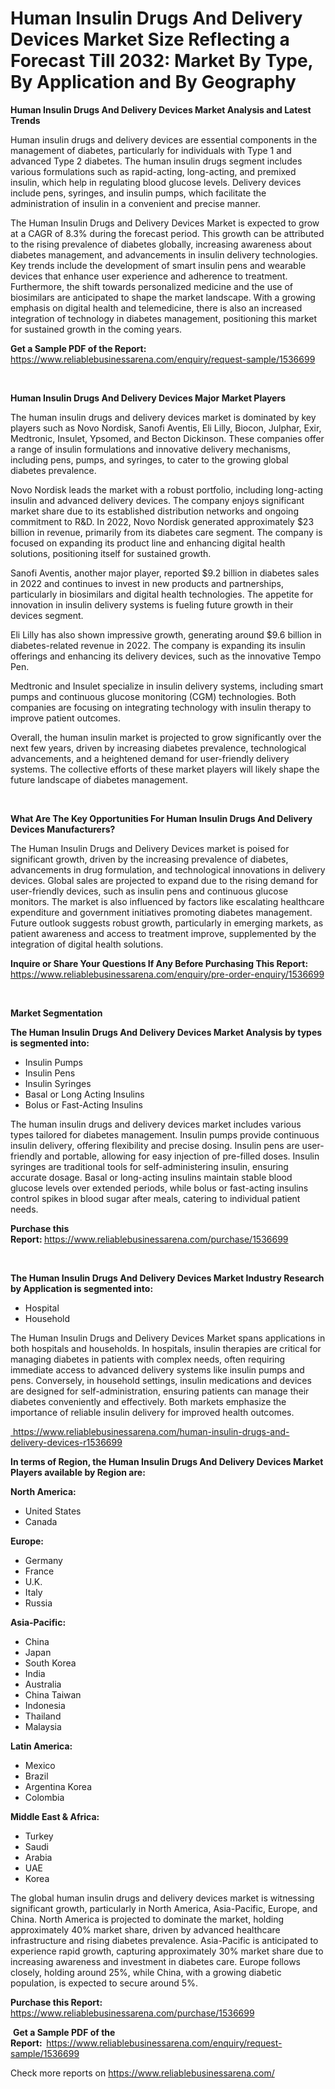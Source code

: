 <p><h1>Human Insulin Drugs And Delivery Devices Market Size Reflecting a Forecast Till 2032: Market By Type, By Application and By Geography</h1></p><p><strong>Human Insulin Drugs And Delivery Devices Market Analysis and Latest Trends</strong></p>
<p><p>Human insulin drugs and delivery devices are essential components in the management of diabetes, particularly for individuals with Type 1 and advanced Type 2 diabetes. The human insulin drugs segment includes various formulations such as rapid-acting, long-acting, and premixed insulin, which help in regulating blood glucose levels. Delivery devices include pens, syringes, and insulin pumps, which facilitate the administration of insulin in a convenient and precise manner.</p><p>The Human Insulin Drugs and Delivery Devices Market is expected to grow at a CAGR of 8.3% during the forecast period. This growth can be attributed to the rising prevalence of diabetes globally, increasing awareness about diabetes management, and advancements in insulin delivery technologies. Key trends include the development of smart insulin pens and wearable devices that enhance user experience and adherence to treatment. Furthermore, the shift towards personalized medicine and the use of biosimilars are anticipated to shape the market landscape. With a growing emphasis on digital health and telemedicine, there is also an increased integration of technology in diabetes management, positioning this market for sustained growth in the coming years.</p></p>
<p><strong>Get a Sample PDF of the Report:&nbsp;</strong> <a href="https://www.reliablebusinessarena.com/enquiry/request-sample/1536699?utm_campaign=2527&utm_medium=2&utm_source=Github&utm_content=ia&utm_term=04032025&utm_id=human-insulin-drugs-and-delivery-devices">https://www.reliablebusinessarena.com/enquiry/request-sample/1536699</a></p>
<p>&nbsp;</p>
<p><strong>Human Insulin Drugs And Delivery Devices Major Market Players</strong></p>
<p><p>The human insulin drugs and delivery devices market is dominated by key players such as Novo Nordisk, Sanofi Aventis, Eli Lilly, Biocon, Julphar, Exir, Medtronic, Insulet, Ypsomed, and Becton Dickinson. These companies offer a range of insulin formulations and innovative delivery mechanisms, including pens, pumps, and syringes, to cater to the growing global diabetes prevalence.</p><p>Novo Nordisk leads the market with a robust portfolio, including long-acting insulin and advanced delivery devices. The company enjoys significant market share due to its established distribution networks and ongoing commitment to R&D. In 2022, Novo Nordisk generated approximately $23 billion in revenue, primarily from its diabetes care segment. The company is focused on expanding its product line and enhancing digital health solutions, positioning itself for sustained growth.</p><p>Sanofi Aventis, another major player, reported $9.2 billion in diabetes sales in 2022 and continues to invest in new products and partnerships, particularly in biosimilars and digital health technologies. The appetite for innovation in insulin delivery systems is fueling future growth in their devices segment.</p><p>Eli Lilly has also shown impressive growth, generating around $9.6 billion in diabetes-related revenue in 2022. The company is expanding its insulin offerings and enhancing its delivery devices, such as the innovative Tempo Pen.</p><p>Medtronic and Insulet specialize in insulin delivery systems, including smart pumps and continuous glucose monitoring (CGM) technologies. Both companies are focusing on integrating technology with insulin therapy to improve patient outcomes.</p><p>Overall, the human insulin market is projected to grow significantly over the next few years, driven by increasing diabetes prevalence, technological advancements, and a heightened demand for user-friendly delivery systems. The collective efforts of these market players will likely shape the future landscape of diabetes management.</p></p>
<p>&nbsp;</p>
<p><strong>What Are The Key Opportunities For Human Insulin Drugs And Delivery Devices Manufacturers?</strong></p>
<p><p>The Human Insulin Drugs and Delivery Devices market is poised for significant growth, driven by the increasing prevalence of diabetes, advancements in drug formulation, and technological innovations in delivery devices. Global sales are projected to expand due to the rising demand for user-friendly devices, such as insulin pens and continuous glucose monitors. The market is also influenced by factors like escalating healthcare expenditure and government initiatives promoting diabetes management. Future outlook suggests robust growth, particularly in emerging markets, as patient awareness and access to treatment improve, supplemented by the integration of digital health solutions.</p></p>
<p><strong>Inquire or Share Your Questions If Any Before Purchasing This Report:</strong> <a href="https://www.reliablebusinessarena.com/enquiry/pre-order-enquiry/1536699?utm_campaign=2527&utm_medium=2&utm_source=Github&utm_content=ia&utm_term=04032025&utm_id=human-insulin-drugs-and-delivery-devices">https://www.reliablebusinessarena.com/enquiry/pre-order-enquiry/1536699</a></p>
<p>&nbsp;</p>
<p><strong>Market Segmentation</strong></p>
<p><strong>The Human Insulin Drugs And Delivery Devices Market Analysis by types is segmented into:</strong></p>
<p><ul><li>Insulin Pumps</li><li>Insulin Pens</li><li>Insulin Syringes</li><li>Basal or Long Acting Insulins</li><li>Bolus or Fast-Acting Insulins</li></ul></p>
<p><p>The human insulin drugs and delivery devices market includes various types tailored for diabetes management. Insulin pumps provide continuous insulin delivery, offering flexibility and precise dosing. Insulin pens are user-friendly and portable, allowing for easy injection of pre-filled doses. Insulin syringes are traditional tools for self-administering insulin, ensuring accurate dosage. Basal or long-acting insulins maintain stable blood glucose levels over extended periods, while bolus or fast-acting insulins control spikes in blood sugar after meals, catering to individual patient needs.</p></p>
<p><strong>Purchase this Report:&nbsp;</strong><a href="https://www.reliablebusinessarena.com/purchase/1536699?utm_campaign=2527&utm_medium=2&utm_source=Github&utm_content=ia&utm_term=04032025&utm_id=human-insulin-drugs-and-delivery-devices">https://www.reliablebusinessarena.com/purchase/1536699</a></p>
<p>&nbsp;</p>
<p><strong>The Human Insulin Drugs And Delivery Devices Market Industry Research by Application is segmented into:</strong></p>
<p><ul><li>Hospital</li><li>Household</li></ul></p>
<p><p>The Human Insulin Drugs and Delivery Devices Market spans applications in both hospitals and households. In hospitals, insulin therapies are critical for managing diabetes in patients with complex needs, often requiring immediate access to advanced delivery systems like insulin pumps and pens. Conversely, in household settings, insulin medications and devices are designed for self-administration, ensuring patients can manage their diabetes conveniently and effectively. Both markets emphasize the importance of reliable insulin delivery for improved health outcomes.</p></p>
<p><a href="https://www.reliablebusinessarena.com/human-insulin-drugs-and-delivery-devices-r1536699?utm_campaign=2527&utm_medium=2&utm_source=Github&utm_content=ia&utm_term=04032025&utm_id=human-insulin-drugs-and-delivery-devices">&nbsp;https://www.reliablebusinessarena.com/human-insulin-drugs-and-delivery-devices-r1536699</a></p>
<p><strong>In terms of Region, the Human Insulin Drugs And Delivery Devices Market Players available by Region are:</strong></p>
<p>
    <p> <strong> North America: </strong>
        <ul>
            <li>United States</li>
            <li>Canada</li>
        </ul>
        </p> 
    <p> <strong> Europe: </strong>
        <ul>
            <li>Germany</li>
            <li>France</li>
            <li>U.K.</li>
            <li>Italy</li>
            <li>Russia</li>
        </ul>
        </p> 
    <p> <strong> Asia-Pacific: </strong>
        <ul>
            <li>China</li>
            <li>Japan</li>
            <li>South Korea</li>
            <li>India</li>
            <li>Australia</li>
            <li>China Taiwan</li>
            <li>Indonesia</li>
            <li>Thailand</li>
            <li>Malaysia</li>
        </ul>
        </p> 
    <p> <strong> Latin America: </strong>
        <ul>
            <li>Mexico</li>
            <li>Brazil</li>
            <li>Argentina Korea</li>
            <li>Colombia</li>
        </ul>
        </p> 
    <p> <strong> Middle East & Africa: </strong>
        <ul>
            <li>Turkey</li>
            <li>Saudi</li>
            <li>Arabia</li>
            <li>UAE</li>
            <li>Korea</li>
        </ul>
    </p>
    </p>
<p><p>The global human insulin drugs and delivery devices market is witnessing significant growth, particularly in North America, Asia-Pacific, Europe, and China. North America is projected to dominate the market, holding approximately 40% market share, driven by advanced healthcare infrastructure and rising diabetes prevalence. Asia-Pacific is anticipated to experience rapid growth, capturing approximately 30% market share due to increasing awareness and investment in diabetes care. Europe follows closely, holding around 25%, while China, with a growing diabetic population, is expected to secure around 5%.</p></p>
<p><strong>Purchase this Report: </strong><a href="https://www.reliablebusinessarena.com/purchase/1536699?utm_campaign=2527&utm_medium=2&utm_source=Github&utm_content=ia&utm_term=04032025&utm_id=human-insulin-drugs-and-delivery-devices">https://www.reliablebusinessarena.com/purchase/1536699</a></p>
<p>&nbsp;<strong>Get a Sample PDF of the Report:&nbsp;&nbsp;</strong><a href="https://www.reliablebusinessarena.com/enquiry/request-sample/1536699?utm_campaign=2527&utm_medium=2&utm_source=Github&utm_content=ia&utm_term=04032025&utm_id=human-insulin-drugs-and-delivery-devices">https://www.reliablebusinessarena.com/enquiry/request-sample/1536699</a></p>
<p><strong></strong></p>
<p>Check more reports on <a href="https://www.reliablebusinessarena.com/?utm_campaign=2527&utm_medium=2&utm_source=Github&utm_content=ia&utm_term=04032025&utm_id=human-insulin-drugs-and-delivery-devices">https://www.reliablebusinessarena.com/</a></p>